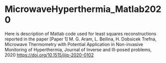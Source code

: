 # MicrowaveHyperthermia_Matlab2020
Here is description of Matlab code used for  least squares reconstructions  reported in the paper   [Paper 1]  M. G. Aram, L. Beilina, H. Dobsicek Trefna, Microwave Thermometry with Potential Application in Non-invasive Monitoring of Hyperthermia, Journal of Inverse and Ill-posed problems, 2020  https://doi.org/10.1515/jiip-2020-0102
